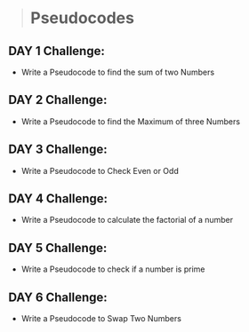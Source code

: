 > # Pseudocodes

 ## **DAY 1 Challenge:**
 - Write a Pseudocode to find the sum of two Numbers
>>>>>>>>>>>>>


  ## **DAY 2 Challenge:**
 - Write a Pseudocode to find the Maximum of three Numbers
 >>>>>>>>>>>>>

  ## **DAY 3 Challenge:**
 - Write a Pseudocode to Check Even or Odd

 >>>>>>>>>>>>>

   ## **DAY 4 Challenge:**
 - Write a Pseudocode to calculate the factorial of a number


 >>>>>>>>>>>>>

   ## **DAY 5 Challenge:**
 - Write a Pseudocode to check if a number is prime


  >>>>>>>>>>>>>

   ## **DAY 6 Challenge:**
 - Write a Pseudocode to Swap Two Numbers 